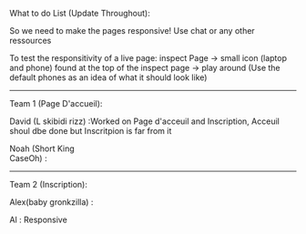 What to do List (Update Throughout):

So we need to make the pages responsive! Use chat or any other ressources


To test the responsitivity of a live page: inspect Page -> small icon (laptop and phone) found at the top of the inspect page -> play around (Use the default phones as an idea of what it should look like)

---------------------------------------------------------------------------------------------------------


Team 1 (Page D'accueil):


David (L skibidi rizz) :Worked on Page d'acceuil and Inscription, Acceuil shoul dbe done but Inscritpion is far from it

Noah (Short King          
                                                        CaseOh) :

---------------------------------------------------------------------------------------------------------


Team 2 (Inscription):


Alex(baby gronkzilla) :


Al :
Responsive
